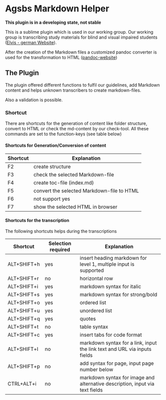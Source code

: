 Agsbs Markdown Helper
===================

**This plugin is in a developing state, not stable**

This is a sublime plugin which is used in our working group. Our working group is transcribing study materials
for blind and visual impaired students ([Elvis - german Website](http://elvis.inf.tu-dresden.de)).

After the creation of the Markdown files a customized pandoc converter is used for the transformation to HTML 
([pandoc-website](http://johnmacfarlane.net/pandoc/))

## The Plugin
The plugin offered different functions to fulfil our guidelines, add Markdown content and 
helps unknown transcribers to create markdown-files.

Also a validation is possible.


### Shortcut

There are shortcuts for the generation of content like folder structure, convert to HTML or check the md-content by our check-tool. All these commands are set to the function-keys (see table below)

#### Shortcuts for Generation/Conversion of content

| Shortcut | Explanation                                |
| -----    | -------                                    |
| F2       | create structure                           |
| F3       | check the selected Markdown-file           |
| F4       | create toc-file (index.md)                 |
| F5       | convert the selected Markdown-file to HTML |
| F6       | not support yes                            |
| F7       | show the selected HTML in browser          |

#### Shortcuts for the transcription

The following shortcuts helps during the transcriptions 

| Shortcut   | Selection required | Explanation                                                               |
| ---------- | --------------     | ------------------------------------------------------------------------- |
| ALT+SHIFT+h      | yes                | insert heading markdown for level 1, multiple input is supported          |
| ALT+SHIFT+r      | no                 | horizontal row                                                            |
| ALT+SHIFT+i      | yes                | markdown syntax for italic                                                |
| ALT+SHIFT+s      | yes                | markdown syntax for strong/bold                                           |
| ALT+SHIFT+o      | yes                | ordered list                                                              |
| ALT+SHIFT+u      | yes                | unordered list                                                            |
| ALT+SHIFT+q      | yes                | quotes                                                                    |
| ALT+SHIFT+t      | no                 | table syntax                                                              |
| ALT+SHIFT+c      | yes                | insert tabs for code format                                               |
| ALT+SHIFT+l      | no                 | markdown syntax for a link, input the link text and URL via inputs fields |
| ALT+SHIFT+p      | no                 | add syntax for page, input page number below                              |
| CTRL+ALT+i | no                 | markdown syntax for image and alternative description, input via text fields                     |


